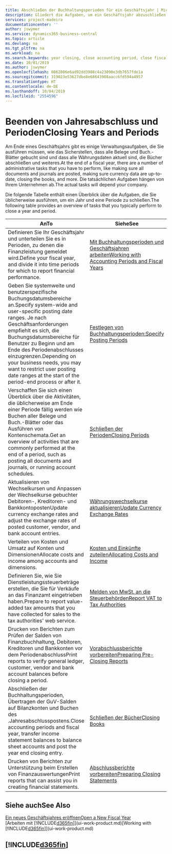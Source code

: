 ```yaml
---
title: Abschließen der Buchhaltungsperioden für ein Geschäftsjahr | Microsoft Docs
description: Gliedert die Aufgaben, um ein Geschäftsjahr abzuschließen oder Buchhaltungsperiode, beispielsweise der Belege und die Buch.-Blätter sind vergewissernd gebucht überprüfend und Bankguthaben.
services: project-madeira
documentationcenter: ''
author: jswymer
ms.service: dynamics365-business-central
ms.topic: article
ms.devlang: na
ms.tgt_pltfrm: na
ms.workload: na
ms.search.keywords: year closing, close accounting period, close fiscal year, bank account detailed trial balance
ms.date: 10/01/2019
ms.author: jswymer
ms.openlocfilehash: 0862806e6ad92dd3988c4a23090e3db7657fde1a
ms.sourcegitcommit: 319023e53627dbe8e68643908aacc6fd594a4957
ms.translationtype: HT
ms.contentlocale: de-DE
ms.lasthandoff: 10/04/2019
ms.locfileid: "2554596"
---
```

# <a name="closing-years-and-periods"></a><span data-ttu-id="01466-103">Beenden von Jahresabschluss und Perioden</span><span class="sxs-lookup"><span data-stu-id="01466-103">Closing Years and Periods</span></span>
<span data-ttu-id="01466-104">Am Ende eines Geschäftsjahrs gibt es einige Verwaltungsaufgaben, die Sie ausführen müssen, wie das Sicherstellen, dass alle Belege und Buch.-Blätter gebucht sind und dass alle Währungsdaten aktuell sind, die Bücher abschließen und weiteres.</span><span class="sxs-lookup"><span data-stu-id="01466-104">At the end of a fiscal year, there are a number of administrative tasks that you have to perform, like making sure all documents and journals are posted, making sure currency data are up-to-date, closing the books, and more.</span></span> <span data-ttu-id="01466-105">Die tatsächlichen Aufgaben hängen von Ihrem Unternehmen ab.</span><span class="sxs-lookup"><span data-stu-id="01466-105">The actual tasks will depend your company.</span></span>

<span data-ttu-id="01466-106">Die folgende Tabelle enthält einen Überblick über die Aufgaben, die Sie üblicherweise ausführen, um ein Jahr und eine Periode zu schließen.</span><span class="sxs-lookup"><span data-stu-id="01466-106">The following table provides an overview of tasks that you typically perform to close a year and period.</span></span>

| <span data-ttu-id="01466-107">An</span><span class="sxs-lookup"><span data-stu-id="01466-107">To</span></span> | <span data-ttu-id="01466-108">Siehe</span><span class="sxs-lookup"><span data-stu-id="01466-108">See</span></span> |
| --- | --- |
| <span data-ttu-id="01466-109">Definieren Sie Ihr Geschäftsjahr und unterteilen Sie es in Perioden, zu denen die Finanzleistung gemeldet wird.</span><span class="sxs-lookup"><span data-stu-id="01466-109">Define your fiscal year, and divide it into time periods for which to report financial performance.</span></span> | [<span data-ttu-id="01466-110">Mit Buchhaltungsperioden und Geschäftsjahren arbeiten</span><span class="sxs-lookup"><span data-stu-id="01466-110">Working with Accounting Periods and Fiscal Years</span></span>](finance-accounting-periods-and-fiscal-years.md)|
| <span data-ttu-id="01466-111">Geben Sie systemweite und benutzerspezifische Buchungsdatumsbereiche an.</span><span class="sxs-lookup"><span data-stu-id="01466-111">Specify system-wide and user-specific posting date ranges.</span></span> <span data-ttu-id="01466-112">Je nach Geschäftsanforderungen empfiehlt es sich, die Buchungsdatumsbereiche für Benutzer zu Beginn und am Ende des Periodenabschlusses einzugrenzen.</span><span class="sxs-lookup"><span data-stu-id="01466-112">Depending on your business needs, you may want to restrict user posting date ranges at the start of the period-end process or after it.</span></span> |[<span data-ttu-id="01466-113">Festlegen von Buchhaltungsperioden:</span><span class="sxs-lookup"><span data-stu-id="01466-113">Specify Posting Periods</span></span>](finance-how-specify-posting-periods.md) |
| <span data-ttu-id="01466-114">Verschaffen Sie sich einen Überblick über die Aktivitäten, die üblicherweise am Ende einer Periode fällig werden wie Buchen aller Belege und Buch.-Blätter oder das Ausführen von Kontenschemata.</span><span class="sxs-lookup"><span data-stu-id="01466-114">Get an overview of activities that are commonly performed at the end of a period, such as posting all documents and journals, or running account schedules.</span></span> |[<span data-ttu-id="01466-115">Schließen der Perioden</span><span class="sxs-lookup"><span data-stu-id="01466-115">Closing Periods</span></span>](year-how-complete-period-end-processes.md) |
| <span data-ttu-id="01466-116">Aktualisieren von Wechselkursen und Anpassen der Wechselkurse gebuchter Debitoren-, Kreditoren- und Bankkontoposten</span><span class="sxs-lookup"><span data-stu-id="01466-116">Update currency exchange rates and adjust the exchange rates of posted customer, vendor, and bank account entries.</span></span> |[<span data-ttu-id="01466-117">Währungswechselkurse aktualisieren</span><span class="sxs-lookup"><span data-stu-id="01466-117">Update Currency Exchange Rates</span></span>](finance-how-update-currencies.md) |
| <span data-ttu-id="01466-118">Verteilen von Kosten und Umsatz auf Konten und Dimensionen</span><span class="sxs-lookup"><span data-stu-id="01466-118">Allocate costs and income among accounts and dimensions.</span></span> |[<span data-ttu-id="01466-119">Kosten und Einkünfte zuteilen</span><span class="sxs-lookup"><span data-stu-id="01466-119">Allocating Costs and Income</span></span>](year-allocate-costs-income.md) |
| <span data-ttu-id="01466-120">Definieren Sie, wie Sie Dienstleistungssteuerbeträge erstellen, die Sie für Verkäufe an das Finanzamt eingetrieben haben.</span><span class="sxs-lookup"><span data-stu-id="01466-120">Prepare to report value-added tax amounts that you have collected for sales to the tax authorities' web service.</span></span> |[<span data-ttu-id="01466-121">Melden von MwSt. an die Steuerbehörden</span><span class="sxs-lookup"><span data-stu-id="01466-121">Report VAT to Tax Authorities</span></span>](finance-how-report-vat.md)|
| <span data-ttu-id="01466-122">Drucken von Berichten zum Prüfen der Salden von Finanzbuchhaltung, Debitoren, Kreditoren und Bankkonten vor dem Periodenabschluss</span><span class="sxs-lookup"><span data-stu-id="01466-122">Print reports to verify general ledger, customer, vendor and bank account balances before closing a period.</span></span> |[<span data-ttu-id="01466-123">Vorabschlussberichte vorbereiten</span><span class="sxs-lookup"><span data-stu-id="01466-123">Preparing Pre-Closing Reports</span></span>](year-prepare-preclose-reports.md) |
| <span data-ttu-id="01466-124">Abschließen der Buchhaltungsperioden, Übertragen der GuV-Salden auf Bilanzkonten und Buchen des .Jahresabschlusspostens.</span><span class="sxs-lookup"><span data-stu-id="01466-124">Close accounting periods and fiscal year, transfer income statement balances to balance sheet accounts and post the year end closing entry.</span></span> |[<span data-ttu-id="01466-125">Schließen der Bücher</span><span class="sxs-lookup"><span data-stu-id="01466-125">Closing Books</span></span>](year-close-books.md) |
| <span data-ttu-id="01466-126">Drucken von Berichten zur Unterstützung beim Erstellen von Finanzauswertungen</span><span class="sxs-lookup"><span data-stu-id="01466-126">Print reports that can assist you in creating financial statements.</span></span> |[<span data-ttu-id="01466-127">Abschlussberichte vorbereiten</span><span class="sxs-lookup"><span data-stu-id="01466-127">Preparing Closing Statements</span></span>](year-prepare-close-statement.md) |

## <a name="see-also"></a><span data-ttu-id="01466-128">Siehe auch</span><span class="sxs-lookup"><span data-stu-id="01466-128">See Also</span></span>
[<span data-ttu-id="01466-129">Ein neues Geschäftsjahres eröffnen</span><span class="sxs-lookup"><span data-stu-id="01466-129">Open a New Fiscal Year</span></span>](finance-how-open-new-fiscal-year.md)  
<span data-ttu-id="01466-130">[Arbeiten mit [!INCLUDE[d365fin](includes/d365fin_md.md)]](ui-work-product.md)</span><span class="sxs-lookup"><span data-stu-id="01466-130">[Working with [!INCLUDE[d365fin](includes/d365fin_md.md)]](ui-work-product.md)</span></span>

## [!INCLUDE[d365fin](includes/free_trial_md.md)]  
 
